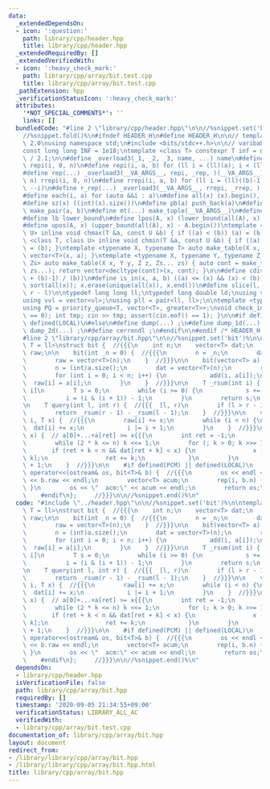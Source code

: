 ```yaml
---
data:
  _extendedDependsOn:
  - icon: ':question:'
    path: library/cpp/header.hpp
    title: library/cpp/header.hpp
  _extendedRequiredBy: []
  _extendedVerifiedWith:
  - icon: ':heavy_check_mark:'
    path: library/cpp/array/bit.test.cpp
    title: library/cpp/array/bit.test.cpp
  _pathExtension: hpp
  _verificationStatusIcon: ':heavy_check_mark:'
  attributes:
    '*NOT_SPECIAL_COMMENTS*': ''
    links: []
  bundledCode: "#line 2 \"library/cpp/header.hpp\"\n\n//%snippet.set('header')%\n\
    //%snippet.fold()%\n#ifndef HEADER_H\n#define HEADER_H\n\n// template version\
    \ 2.0\nusing namespace std;\n#include <bits/stdc++.h>\n\n// varibable settings\n\
    const long long INF = 1e18;\ntemplate <class T> constexpr T inf = numeric_limits<T>::max()\
    \ / 2.1;\n\n#define _overload3(_1, _2, _3, name, ...) name\n#define _rep(i, n)\
    \ repi(i, 0, n)\n#define repi(i, a, b) for (ll i = (ll)(a); i < (ll)(b); ++i)\n\
    #define rep(...) _overload3(__VA_ARGS__, repi, _rep, )(__VA_ARGS__)\n#define _rrep(i,\
    \ n) rrepi(i, 0, n)\n#define rrepi(i, a, b) for (ll i = (ll)((b)-1); i >= (ll)(a);\
    \ --i)\n#define r_rep(...) _overload3(__VA_ARGS__, rrepi, _rrep, )(__VA_ARGS__)\n\
    #define each(i, a) for (auto &&i : a)\n#define all(x) (x).begin(), (x).end()\n\
    #define sz(x) ((int)(x).size())\n#define pb(a) push_back(a)\n#define mp(a, b)\
    \ make_pair(a, b)\n#define mt(...) make_tuple(__VA_ARGS__)\n#define ub upper_bound\n\
    #define lb lower_bound\n#define lpos(A, x) (lower_bound(all(A), x) - A.begin())\n\
    #define upos(A, x) (upper_bound(all(A), x) - A.begin())\ntemplate <class T, class\
    \ U> inline void chmax(T &a, const U &b) { if ((a) < (b)) (a) = (b); }\ntemplate\
    \ <class T, class U> inline void chmin(T &a, const U &b) { if ((a) > (b)) (a)\
    \ = (b); }\ntemplate <typename X, typename T> auto make_table(X x, T a) { return\
    \ vector<T>(x, a); }\ntemplate <typename X, typename Y, typename Z, typename...\
    \ Zs> auto make_table(X x, Y y, Z z, Zs... zs) { auto cont = make_table(y, z,\
    \ zs...); return vector<decltype(cont)>(x, cont); }\n\n#define cdiv(a, b) (((a)\
    \ + (b)-1) / (b))\n#define is_in(x, a, b) ((a) <= (x) && (x) < (b))\n#define uni(x)\
    \ sort(all(x)); x.erase(unique(all(x)), x.end())\n#define slice(l, r) substr(l,\
    \ r - l)\n\ntypedef long long ll;\ntypedef long double ld;\nusing vl = vector<ll>;\n\
    using vvl = vector<vl>;\nusing pll = pair<ll, ll>;\n\ntemplate <typename T>\n\
    using PQ = priority_queue<T, vector<T>, greater<T>>;\nvoid check_input() { assert(cin.eof()\
    \ == 0); int tmp; cin >> tmp; assert(cin.eof() == 1); }\n\n#if defined(PCM) ||\
    \ defined(LOCAL)\n#else\n#define dump(...) ;\n#define dump_1d(...) ;\n#define\
    \ dump_2d(...) ;\n#define cerrendl ;\n#endif\n\n#endif /* HEADER_H */\n//%snippet.end()%\n\
    #line 2 \"library/cpp/array/bit.hpp\"\n\n//%snippet.set('bit')%\n\ntemplate <typename\
    \ T = ll>\nstruct bit {  //{{{\n    int n;\n    vector<T> dat;\n    vector<T>\
    \ raw;\n\n    bit(int _n = 0) {  //{{{\n        n = _n;\n        dat = vector<T>(n);\n\
    \        raw = vector<T>(n);\n    }  //}}}\n\n    bit(vector<T> a) {  // {{{\n\
    \        n = (int)a.size();\n        dat = vector<T>(n);\n        raw = vector<T>(n);\n\
    \        for (int i = 0; i < n; i++) {\n            add(i, a[i]);\n          \
    \  raw[i] = a[i];\n        }\n    }  //}}}\n\n    T _rsum(int i) {  //{{{ [0,\
    \ i]\n        T s = 0;\n        while (i >= 0) {\n            s += dat[i];\n \
    \           i = (i & (i + 1)) - 1;\n        }\n        return s;\n    }  //}}}\n\
    \n    T query(int l, int r) {  //{{{  [l, r)\n        if (l > r - 1) return 0;\n\
    \        return _rsum(r - 1) - _rsum(l - 1);\n    }  //}}}\n\n    void add(int\
    \ i, T x) {  //{{{\n        raw[i] += x;\n        while (i < n) {\n          \
    \  dat[i] += x;\n            i |= i + 1;\n        }\n    }  //}}}\n\n    int lower_bound(T\
    \ x) {  // a[0]+...+a[ret] >= x{{{\n        int ret = -1;\n        int k = 1;\n\
    \        while (2 * k <= n) k <<= 1;\n        for (; k > 0; k >>= 1) {\n     \
    \       if (ret + k < n && dat[ret + k] < x) {\n                x -= dat[ret +\
    \ k];\n                ret += k;\n            }\n        }\n        return ret\
    \ + 1;\n    }  //}}}\n\n    #if defined(PCM) || defined(LOCAL)\n    friend ostream&\
    \ operator<<(ostream& os, bit<T>& b) {  //{{{\n        os << endl << \"  raw:\"\
    \ << b.raw << endl;\n        vector<T> acum;\n        rep(i, b.n) { acum.pb(b.sum(i));\
    \ }\n        os << \"  acm:\" << acum << endl;\n        return os;\n    }  //}}}\n\
    \    #endif\n};     //}}}\n\n//%snippet.end()%\n"
  code: "#include \"../header.hpp\"\n\n//%snippet.set('bit')%\n\ntemplate <typename\
    \ T = ll>\nstruct bit {  //{{{\n    int n;\n    vector<T> dat;\n    vector<T>\
    \ raw;\n\n    bit(int _n = 0) {  //{{{\n        n = _n;\n        dat = vector<T>(n);\n\
    \        raw = vector<T>(n);\n    }  //}}}\n\n    bit(vector<T> a) {  // {{{\n\
    \        n = (int)a.size();\n        dat = vector<T>(n);\n        raw = vector<T>(n);\n\
    \        for (int i = 0; i < n; i++) {\n            add(i, a[i]);\n          \
    \  raw[i] = a[i];\n        }\n    }  //}}}\n\n    T _rsum(int i) {  //{{{ [0,\
    \ i]\n        T s = 0;\n        while (i >= 0) {\n            s += dat[i];\n \
    \           i = (i & (i + 1)) - 1;\n        }\n        return s;\n    }  //}}}\n\
    \n    T query(int l, int r) {  //{{{  [l, r)\n        if (l > r - 1) return 0;\n\
    \        return _rsum(r - 1) - _rsum(l - 1);\n    }  //}}}\n\n    void add(int\
    \ i, T x) {  //{{{\n        raw[i] += x;\n        while (i < n) {\n          \
    \  dat[i] += x;\n            i |= i + 1;\n        }\n    }  //}}}\n\n    int lower_bound(T\
    \ x) {  // a[0]+...+a[ret] >= x{{{\n        int ret = -1;\n        int k = 1;\n\
    \        while (2 * k <= n) k <<= 1;\n        for (; k > 0; k >>= 1) {\n     \
    \       if (ret + k < n && dat[ret + k] < x) {\n                x -= dat[ret +\
    \ k];\n                ret += k;\n            }\n        }\n        return ret\
    \ + 1;\n    }  //}}}\n\n    #if defined(PCM) || defined(LOCAL)\n    friend ostream&\
    \ operator<<(ostream& os, bit<T>& b) {  //{{{\n        os << endl << \"  raw:\"\
    \ << b.raw << endl;\n        vector<T> acum;\n        rep(i, b.n) { acum.pb(b.sum(i));\
    \ }\n        os << \"  acm:\" << acum << endl;\n        return os;\n    }  //}}}\n\
    \    #endif\n};     //}}}\n\n//%snippet.end()%\n"
  dependsOn:
  - library/cpp/header.hpp
  isVerificationFile: false
  path: library/cpp/array/bit.hpp
  requiredBy: []
  timestamp: '2020-09-05 21:34:55+09:00'
  verificationStatus: LIBRARY_ALL_AC
  verifiedWith:
  - library/cpp/array/bit.test.cpp
documentation_of: library/cpp/array/bit.hpp
layout: document
redirect_from:
- /library/library/cpp/array/bit.hpp
- /library/library/cpp/array/bit.hpp.html
title: library/cpp/array/bit.hpp
---
```

